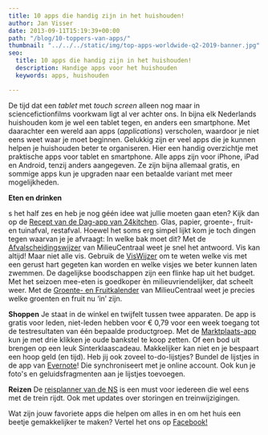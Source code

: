 ```yaml
---
title: 10 apps die handig zijn in het huishouden!
author: Jan Visser
date: 2013-09-11T15:19:39+00:00
path: "/blog/10-toppers-van-apps/"
thumbnail: "../../../static/img/top-apps-worldwide-q2-2019-banner.jpg"
seo:
  title: 10 apps die handig zijn in het huishouden!
  description: Handige apps voor het huishouden
  keywords: apps, huishouden

---
```

De tijd dat een _tablet_ met _touch screen_ alleen nog maar in sciencefictionfilms voorkwam ligt al ver achter ons. In bijna elk Nederlands huishouden kom je wel een tablet tegen, en anders een smartphone. Met daarachter een wereld aan apps (_applications_) verscholen, waardoor je niet eens weet waar je moet beginnen. Gelukkig zijn er veel apps die je kunnen helpen je huishouden beter te organiseren. Hier een handig overzichtje met praktische apps voor tablet en smartphone. Alle apps zijn voor iPhone, iPad en Android, tenzij anders aangegeven. Ze zijn bijna allemaal gratis, en sommige apps kun je upgraden naar een betaalde variant met meer mogelijkheden.

**Eten en drinken**

s het half zes en heb je nog géén idee wat jullie moeten gaan eten? Kijk dan op de [Recept van de Dag-app van 24kitchen](http://www.24kitchen.nl/nieuws/download-de-recept-van-de-dag-app "Recept van de Dag"). Glas, papier, groente-, fruit- en tuinafval, restafval. Hoewel het soms erg simpel lijkt kom je toch dingen tegen waarvan je je afvraagt: In welke bak moet dit? Met de [Afvalscheidingswijzer](http://www.afvalscheidingswijzer.nl/afvalscheidingswijzer/afvalscheidingswijzer/home/zoek?init=true "Afvalscheidingswijzer") van MilieuCentraal weet je snel het antwoord. Vis kan altijd! Maar niet alle vis. Gebruik de [VisWijzer](http://www.goedevis.nl/ "Viswijzer") om te weten welke vis met een gerust hart gegeten kan worden en welke visjes we beter kunnen laten zwemmen. De dagelijkse boodschappen zijn een flinke hap uit het budget. Met het seizoen mee-eten is goedkoper èn milieuvriendelijker, dat scheelt weer. Met de [Groente- en Fruitkalender](http://www.milieucentraal.nl/themas/milieubewust-eten/groente-en-fruitkalender "Groente- en fruitkalender") van MilieuCentraal weet je precies welke groenten en fruit nu ‘in’ zijn.

**Shoppen** Je staat in de winkel en twijfelt tussen twee apparaten. De app is gratis voor leden, niet-leden hebben voor € 0,79 voor een week toegang tot de testresultaten van één bepaalde productgroep. Met de [Marktplaats-app](http://www.marktplaats.nl/i/help/kopen-via-marktplaats/marktplaats-mobiel.dot "Marktplaats") kun je met drie klikken je oude bankstel te koop zetten. Of een bod uit brengen op een leuk Sinterklaascadeau. Makkelijker kan niet en je bespaart een hoop geld (en tijd). Heb jij ook zoveel to-do-lijstjes? Bundel de lijstjes in de app van [Evernote](http://evernote.com/intl/nl/evernote/guide/ios/ "Evernote")! Die synchroniseert met je online account. Ook kun je foto's en geluidsfragmenten aan je lijstjes toevoegen.

**Reizen** De [reisplanner van de NS](http://www.ns.nl/reizigers/reisinformatie/informatie/informatie-tijdens-uw-reis "Reisplanner van de NS") is een must voor iedereen die wel eens met de trein rijdt. Ook met updates over storingen en treinwijzigingen.

Wat zijn jouw favoriete apps die helpen om alles in en om het huis een beetje gemakkelijker te maken? Vertel het ons op [Facebook!](https://www.facebook.com/homeworkshulp?ref=hl "Home Works op Facebook")